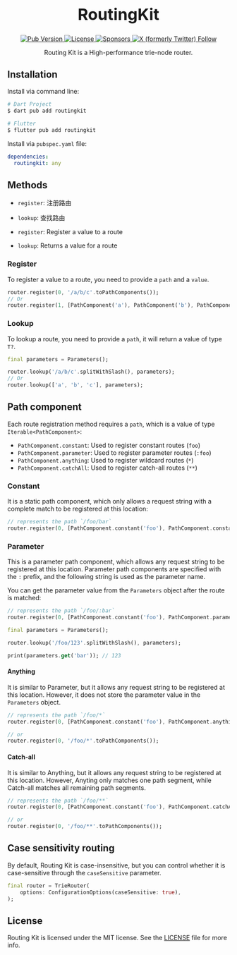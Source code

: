 <h1 align="center" style="font-size: 36px">RoutingKit</h1>

<p align="center">
  <a href="https://pub.dev/packages/routingkit">
    <img alt="Pub Version" src="https://img.shields.io/pub/v/routingkit?logo=dart">
  </a>
  <a href="https://github.com/medz/routingkit/blob/main/LICENSE">
    <img alt="License" src="https://img.shields.io/github/license/medz/routingkit">
  </a>
  <a href="https://github.com/sponsors/medz">
    <img alt="Sponsors" src="https://img.shields.io/github/sponsors/medz?logo=githubsponsors">
  </a>
  <a href="https://twitter.com/shiweidu">
    <img alt="X (formerly Twitter) Follow" src="https://img.shields.io/twitter/follow/shiweidu">
  </a>
</p>

<p align="center">
Routing Kit is a High-performance trie-node router.
</p>

## Installation

Install via command line:

```bash
# Dart Project
$ dart pub add routingkit

# Flutter
$ flutter pub add routingkit
```

Install via `pubspec.yaml` file:

```yaml
dependencies:
  routingkit: any
```

## Methods

- `register`: 注册路由
- `lookup`: 查找路由

- `register`: Register a value to a route
- `lookup`: Returns a value for a route

### Register

To register a value to a route, you need to provide a `path` and a `value`.

```dart
router.register(0, '/a/b/c'.toPathComponents());
// Or
router.register(1, [PathComponent('a'), PathComponent('b'), PathComponent('c')]);
```

### Lookup

To lookup a route, you need to provide a `path`, it will return a value of type `T?`.

```dart
final parameters = Parameters();

router.lookup('/a/b/c'.splitWithSlash(), parameters);
// Or
router.lookup(['a', 'b', 'c'], parameters);
```

## Path component

Each route registration method requires a `path`, which is a value of type `Iterable<PathComponent>`:

- `PathComponent.constant`: Used to register constant routes (`foo`)
- `PathComponent.parameter`: Used to register parameter routes (`:foo`)
- `PathComponent.anything`: Used to register wildcard routes (`*`)
- `PathComponent.catchAll`: Used to register catch-all routes (`**`)

### Constant

It is a static path component, which only allows a request string with a complete match to be registered at this location:

```dart
// represents the path `/foo/bar`
router.register(0, [PathComponent.constant('foo'), PathComponent.constant('bar')]);
```

### Parameter

This is a parameter path component, which allows any request string to be registered at this location. Parameter path components are specified with the `:` prefix, and the following string is used as the parameter name.

You can get the parameter value from the `Parameters` object after the route is matched:

```dart
// represents the path `/foo/:bar`
router.register(0, [PathComponent.constant('foo'), PathComponent.parameter('bar')]);

final parameters = Parameters();

router.lookup('/foo/123'.splitWithSlash(), parameters);

print(parameters.get('bar')); // 123
```

#### Anything

It is similar to Parameter, but it allows any request string to be registered at this location. However, it does not store the parameter value in the `Parameters` object.

```dart
// represents the path `/foo/*`
router.register(0, [PathComponent.constant('foo'), PathComponent.anything()]);

// or
router.register(0, '/foo/*'.toPathComponents());
```

#### Catch-all

It is similar to Anything, but it allows any request string to be registered at this location. However, Anyting only matches one path segment, while Catch-all matches all remaining path segments.

```dart
// represents the path `/foo/**`
router.register(0, [PathComponent.constant('foo'), PathComponent.catchAll()]);

// or
router.register(0, '/foo/**'.toPathComponents());
```

## Case sensitivity routing

By default, Routing Kit is case-insensitive, but you can control whether it is case-sensitive through the `caseSensitive` parameter.

```dart
final router = TrieRouter(
    options: ConfigurationOptions(caseSensitive: true),
);
```

## License

Routing Kit is licensed under the MIT license. See the [LICENSE](https://github.com/medz/routingkit/blob/main/LICENSE) file for more info.
